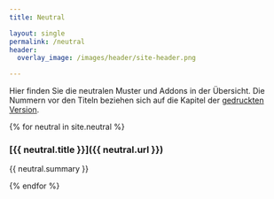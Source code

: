 ```yaml
---
title: Neutral

layout: single
permalink: /neutral
header:
  overlay_image: /images/header/site-header.png

---
```

Hier finden Sie die neutralen Muster und Addons in der Übersicht.
Die Nummern vor den Titeln beziehen sich auf die Kapitel der
[gedruckten Version](https://www.amazon.de/Knigge-f%C3%BCr-Softwarearchitekten-Peter-Hruschka/dp/3868028064).


{% for neutral in site.neutral %}

### [{{ neutral.title }}]({{ neutral.url }})

{{ neutral.summary }}

{% endfor %}
